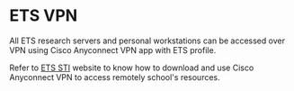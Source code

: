 # ETS VPN

All ETS research servers and personal workstations can be accessed over VPN using Cisco Anyconnect VPN app with ETS 
profile. 

Refer to [ETS STI](https://www.etsmtl.ca/services/sti/etudiants/Reseau-et-Communication/rpv) website to know how to 
download and use Cisco Anyconnect VPN to access remotely school's resources.
